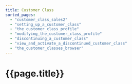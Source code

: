 ```yaml
---
title: Customer Class
sorted_pages:
  - "customer_class_sales2"
  - "setting_up_a_customer_class"
  - "the_customer_class_profile"
  - "modifying_the_customer_class_profile"
  - "discontinuing_a_customer_class"
  - "view_and_activate_a_discontinued_customer_class"
  - "the_customer_classes_browser"
---
```

# {{page.title}}
